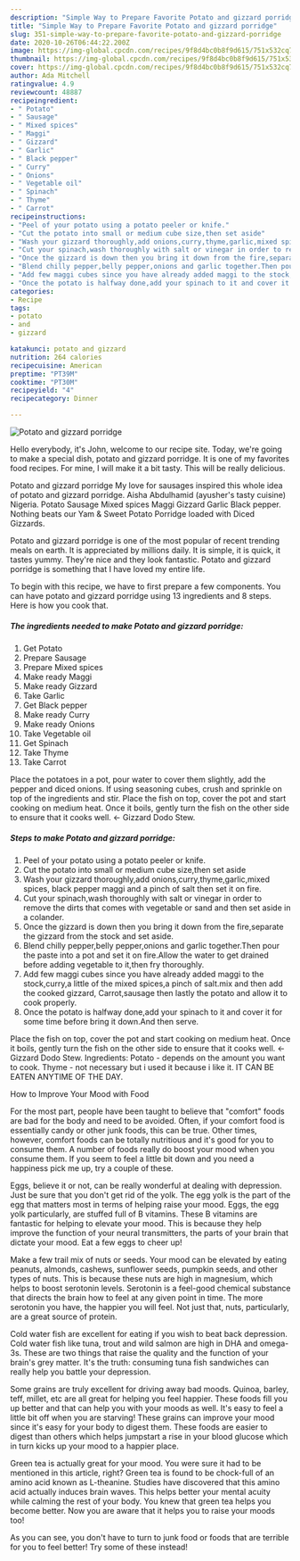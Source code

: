 ```yaml
---
description: "Simple Way to Prepare Favorite Potato and gizzard porridge"
title: "Simple Way to Prepare Favorite Potato and gizzard porridge"
slug: 351-simple-way-to-prepare-favorite-potato-and-gizzard-porridge
date: 2020-10-26T06:44:22.200Z
image: https://img-global.cpcdn.com/recipes/9f8d4bc0b8f9d615/751x532cq70/potato-and-gizzard-porridge-recipe-main-photo.jpg
thumbnail: https://img-global.cpcdn.com/recipes/9f8d4bc0b8f9d615/751x532cq70/potato-and-gizzard-porridge-recipe-main-photo.jpg
cover: https://img-global.cpcdn.com/recipes/9f8d4bc0b8f9d615/751x532cq70/potato-and-gizzard-porridge-recipe-main-photo.jpg
author: Ada Mitchell
ratingvalue: 4.9
reviewcount: 48887
recipeingredient:
- " Potato"
- " Sausage"
- " Mixed spices"
- " Maggi"
- " Gizzard"
- " Garlic"
- " Black pepper"
- " Curry"
- " Onions"
- " Vegetable oil"
- " Spinach"
- " Thyme"
- " Carrot"
recipeinstructions:
- "Peel of your potato using a potato peeler or knife."
- "Cut the potato into small or medium cube size,then set aside"
- "Wash your gizzard thoroughly,add onions,curry,thyme,garlic,mixed spices, black pepper maggi and a pinch of salt then set it on fire."
- "Cut your spinach,wash thoroughly with salt or vinegar in order to remove the dirts that comes with vegetable or sand and then set aside in a colander."
- "Once the gizzard is down then you bring it down from the fire,separate the gizzard from the stock and set aside."
- "Blend chilly pepper,belly pepper,onions and garlic together.Then pour the paste into a pot and set it on fire.Allow the water to get drained before adding vegetable to it,then fry thoroughly."
- "Add few maggi cubes since you have already added maggi to the stock,curry,a little of the mixed spices,a pinch of salt.mix and then add the cooked gizzard, Carrot,sausage then lastly the potato and allow it to cook properly."
- "Once the potato is halfway done,add your spinach to it and cover it for some time before bring it down.And then serve."
categories:
- Recipe
tags:
- potato
- and
- gizzard

katakunci: potato and gizzard 
nutrition: 264 calories
recipecuisine: American
preptime: "PT39M"
cooktime: "PT30M"
recipeyield: "4"
recipecategory: Dinner

---
```



![Potato and gizzard porridge](https://img-global.cpcdn.com/recipes/9f8d4bc0b8f9d615/751x532cq70/potato-and-gizzard-porridge-recipe-main-photo.jpg)

Hello everybody, it's John, welcome to our recipe site. Today, we're going to make a special dish, potato and gizzard porridge. It is one of my favorites food recipes. For mine, I will make it a bit tasty. This will be really delicious.

Potato and gizzard porridge My love for sausages inspired this whole idea of potato and gizzard porridge. Aisha Abdulhamid (ayusher&#39;s tasty cuisine) Nigeria. Potato Sausage Mixed spices Maggi Gizzard Garlic Black pepper. Nothing beats our Yam &amp; Sweet Potato Porridge loaded with Diced Gizzards.

Potato and gizzard porridge is one of the most popular of recent trending meals on earth. It is appreciated by millions daily. It is simple, it is quick, it tastes yummy. They're nice and they look fantastic. Potato and gizzard porridge is something that I have loved my entire life.


To begin with this recipe, we have to first prepare a few components. You can have potato and gizzard porridge using 13 ingredients and 8 steps. Here is how you cook that.

<!--inarticleads1-->

##### The ingredients needed to make Potato and gizzard porridge:

1. Get  Potato
1. Prepare  Sausage
1. Prepare  Mixed spices
1. Make ready  Maggi
1. Make ready  Gizzard
1. Take  Garlic
1. Get  Black pepper
1. Make ready  Curry
1. Make ready  Onions
1. Take  Vegetable oil
1. Get  Spinach
1. Take  Thyme
1. Take  Carrot


Place the potatoes in a pot, pour water to cover them slightly, add the pepper and diced onions. If using seasoning cubes, crush and sprinkle on top of the ingredients and stir. Place the fish on top, cover the pot and start cooking on medium heat. Once it boils, gently turn the fish on the other side to ensure that it cooks well. ← Gizzard Dodo Stew. 

<!--inarticleads2-->

##### Steps to make Potato and gizzard porridge:

1. Peel of your potato using a potato peeler or knife.
1. Cut the potato into small or medium cube size,then set aside
1. Wash your gizzard thoroughly,add onions,curry,thyme,garlic,mixed spices, black pepper maggi and a pinch of salt then set it on fire.
1. Cut your spinach,wash thoroughly with salt or vinegar in order to remove the dirts that comes with vegetable or sand and then set aside in a colander.
1. Once the gizzard is down then you bring it down from the fire,separate the gizzard from the stock and set aside.
1. Blend chilly pepper,belly pepper,onions and garlic together.Then pour the paste into a pot and set it on fire.Allow the water to get drained before adding vegetable to it,then fry thoroughly.
1. Add few maggi cubes since you have already added maggi to the stock,curry,a little of the mixed spices,a pinch of salt.mix and then add the cooked gizzard, Carrot,sausage then lastly the potato and allow it to cook properly.
1. Once the potato is halfway done,add your spinach to it and cover it for some time before bring it down.And then serve.


Place the fish on top, cover the pot and start cooking on medium heat. Once it boils, gently turn the fish on the other side to ensure that it cooks well. ← Gizzard Dodo Stew. Ingredients: Potato - depends on the amount you want to cook. Thyme - not necessary but i used it because i like it. IT CAN BE EATEN ANYTIME OF THE DAY. 

How to Improve Your Mood with Food


For the most part, people have been taught to believe that "comfort" foods are bad for the body and need to be avoided. Often, if your comfort food is essentially candy or other junk foods, this can be true. Other times, however, comfort foods can be totally nutritious and it's good for you to consume them. A number of foods really do boost your mood when you consume them. If you seem to feel a little bit down and you need a happiness pick me up, try a couple of these.

Eggs, believe it or not, can be really wonderful at dealing with depression. Just be sure that you don't get rid of the yolk. The egg yolk is the part of the egg that matters most in terms of helping raise your mood. Eggs, the egg yolk particularly, are stuffed full of B vitamins. These B vitamins are fantastic for helping to elevate your mood. This is because they help improve the function of your neural transmitters, the parts of your brain that dictate your mood. Eat a few eggs to cheer up!

Make a few trail mix of nuts or seeds. Your mood can be elevated by eating peanuts, almonds, cashews, sunflower seeds, pumpkin seeds, and other types of nuts. This is because these nuts are high in magnesium, which helps to boost serotonin levels. Serotonin is a feel-good chemical substance that directs the brain how to feel at any given point in time. The more serotonin you have, the happier you will feel. Not just that, nuts, particularly, are a great source of protein.

Cold water fish are excellent for eating if you wish to beat back depression. Cold water fish like tuna, trout and wild salmon are high in DHA and omega-3s. These are two things that raise the quality and the function of your brain's grey matter. It's the truth: consuming tuna fish sandwiches can really help you battle your depression. 

Some grains are truly excellent for driving away bad moods. Quinoa, barley, teff, millet, etc are all great for helping you feel happier. These foods fill you up better and that can help you with your moods as well. It's easy to feel a little bit off when you are starving! These grains can improve your mood since it's easy for your body to digest them. These foods are easier to digest than others which helps jumpstart a rise in your blood glucose which in turn kicks up your mood to a happier place.

Green tea is actually great for your mood. You were sure it had to be mentioned in this article, right? Green tea is found to be chock-full of an amino acid known as L-theanine. Studies have discovered that this amino acid actually induces brain waves. This helps better your mental acuity while calming the rest of your body. You knew that green tea helps you become better. Now you are aware that it helps you to raise your moods too!

As you can see, you don't have to turn to junk food or foods that are terrible for you to feel better! Try some of these instead!

